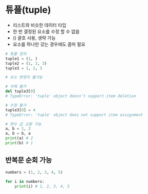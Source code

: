 # 튜플(tuple)

- 리스트와 비슷한 데이터 타입
- 한 번 결정된 요소를 수정 할 수 없음
- () 괄호 사용, 생략 가능
- 요소를 하나만 갖는 경우에도 콤마 필요

```python
# 튜플 정의
tuple1 = (1, )
tuple2 = (1, 2, 3)
tuple3 = 1, 2, 3
```

```python
# 요소 변경이 불가능

# 삭제 불가
del tuple3[0]
# TypeError: 'tuple' object doesn't support item deletion

# 수정 불가
tuple3[0] = 4
# TypeError: 'tuple' object does not support item assignment
```

```python
# 변수 값 교환 가능
a, b = 1, 2
a, b = b, a
print(a) # 2
print(b) # 1
```

## 반복문 순회 가능

```python
numbers = (1, 2, 3, 4, 5)

for i in numbers:
    print(i) # 1, 2, 3, 4, 5
```
